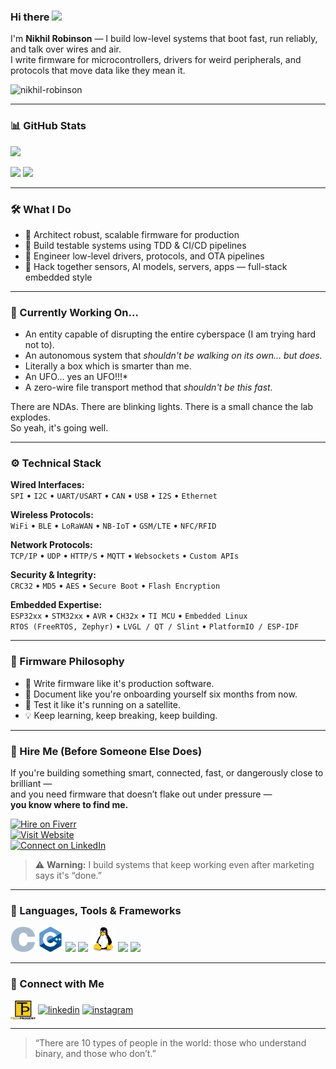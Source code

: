 ### Hi there <a href="https://techprogeny.com"><img src="https://media.giphy.com/media/hvRJCLFzcasrR4ia7z/giphy.gif" width="5%" /></a>

I'm **Nikhil Robinson** — I build low-level systems that boot fast, run reliably, and talk over wires and air.  
I write firmware for microcontrollers, drivers for weird peripherals, and protocols that move data like they mean it.

<p align="left"> 
  <img src="https://komarev.com/ghpvc/?username=nikhil-robinson&label=Profile%20views&color=0e75b6&style=flat" alt="nikhil-robinson" />
</p>

---

### 📊 GitHub Stats

![](http://github-profile-summary-cards.vercel.app/api/cards/profile-details?username=nikhil-robinson&theme=nord_bright)
<!--
![](http://github-profile-summary-cards.vercel.app/api/cards/repos-per-language?username=nikhil-robinson&theme=nord_bright)
![](http://github-profile-summary-cards.vercel.app/api/cards/most-commit-language?username=nikhil-robinson&theme=nord_bright)
-->
![](http://github-profile-summary-cards.vercel.app/api/cards/stats?username=nikhil-robinson&theme=nord_bright)
![](http://github-profile-summary-cards.vercel.app/api/cards/productive-time?username=nikhil-robinson&theme=nord_bright&utcOffset=5.30)

---

### 🛠️ What I Do

- 🧠 Architect robust, scalable firmware for production
- 🧪 Build testable systems using TDD & CI/CD pipelines
- 📶 Engineer low-level drivers, protocols, and OTA pipelines
- 🧰 Hack together sensors, AI models, servers, apps — full-stack embedded style

---


### 🧪 Currently Working On…

- An entity capable of disrupting the entire cyberspace (I am trying hard not to).
- An autonomous system that *shouldn't be walking on its own... but does.*
- Literally a box which is smarter than me.
- An UFO... yes an UFO!!!*
- A zero-wire file transport method that *shouldn't be this fast.*

There are NDAs. There are blinking lights. There is a small chance the lab explodes.  
So yeah, it's going well.

---

### ⚙️ Technical Stack

**Wired Interfaces:**  
`SPI` • `I2C` • `UART/USART` • `CAN` • `USB` • `I2S` • `Ethernet`

**Wireless Protocols:**  
`WiFi` • `BLE` • `LoRaWAN` • `NB-IoT` • `GSM/LTE` • `NFC/RFID`

**Network Protocols:**  
`TCP/IP` • `UDP` • `HTTP/S` • `MQTT` • `Websockets` • `Custom APIs`

**Security & Integrity:**  
`CRC32` • `MD5` • `AES` • `Secure Boot` • `Flash Encryption`

**Embedded Expertise:**  
`ESP32xx` • `STM32xx` • `AVR` • `CH32x` • `TI MCU`  • `Embedded Linux`  
`RTOS (FreeRTOS, Zephyr)` • `LVGL / QT / Slint` • `PlatformIO / ESP-IDF`

---

### 🧠 Firmware Philosophy

- 📐 Write firmware like it's production software.
- 📄 Document like you're onboarding yourself six months from now.
- 🧪 Test it like it's running on a satellite.
- 💡 Keep learning, keep breaking, keep building.

---

### 👔 Hire Me (Before Someone Else Does)

If you're building something smart, connected, fast, or dangerously close to brilliant —  
and you need firmware that doesn’t flake out under pressure —  
**you know where to find me.**

[![Hire on Fiverr](https://img.shields.io/badge/Fiverr-hire%20me-1DBF73?style=for-the-badge&logo=fiverr&logoColor=white)](https://www.fiverr.com/sellers/nikhilrobinson/)  
[![Visit Website](https://img.shields.io/badge/techprogeny.com-my%20work-black?style=for-the-badge&logo=vercel)](https://www.techprogeny.com/)  
[![Connect on LinkedIn](https://img.shields.io/badge/LinkedIn-connect-blue?style=for-the-badge&logo=linkedin)](https://www.linkedin.com/in/nikhil-robinson/)

> ⚠️ **Warning:** I build systems that keep working even after marketing says it's “done.”
---


### 🧰 Languages, Tools & Frameworks

<p align="left">
  <img src="https://raw.githubusercontent.com/devicons/devicon/master/icons/c/c-original.svg" width="40" />
  <img src="https://raw.githubusercontent.com/devicons/devicon/master/icons/cplusplus/cplusplus-original.svg" width="40" />
  <img src="https://www.vectorlogo.zone/logos/gnu_bash/gnu_bash-icon.svg" width="40" />
  <img src="https://www.vectorlogo.zone/logos/python/python-icon.svg" width="40" />
  <img src="https://raw.githubusercontent.com/devicons/devicon/master/icons/linux/linux-original.svg" width="40" />
  <img src="https://www.vectorlogo.zone/logos/opencv/opencv-icon.svg" width="40" />
  <img src="https://www.vectorlogo.zone/logos/tensorflow/tensorflow-icon.svg" width="40" />
</p>

---


### 🔗 Connect with Me

<p align="left">
  <a href="https://techprogeny.com" target="blank"><img align="center" src="https://github.com/nikhil-robinson/nikhil-robinson/blob/main/images/src/techprogeny.svg" alt="TechProgeny" height="30" width="40" /></a>
  <a href="https://linkedin.com/in/nikhil-robinson" target="blank"><img align="center" src="https://raw.githubusercontent.com/rahuldkjain/github-profile-readme-generator/master/src/images/icons/Social/linked-in-alt.svg" alt="linkedin" height="30" width="40" /></a>
  <a href="https://instagram.com/_nikhil_robinson_" target="blank"><img align="center" src="https://raw.githubusercontent.com/rahuldkjain/github-profile-readme-generator/master/src/images/icons/Social/instagram.svg" alt="instagram" height="30" width="40" /></a>
</p>

---

> “There are 10 types of people in the world: those who understand binary, and those who don’t.”

<!--
🔥 Want a sneak peek at what I'm building next? Scroll through my pinned repos!
-->

